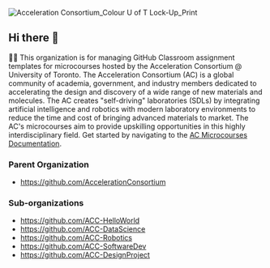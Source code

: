 ![Acceleration Consortium_Colour U of T Lock-Up_Print](https://github.com/AccelerationConsortium/.github/assets/45469701/3fd1e790-a511-4036-97a6-175408529c98)
## Hi there 👋

🙋‍♀️ This organization is for managing GitHub Classroom assignment templates for microcourses hosted by the Acceleration Consortium @ University of Toronto. The Acceleration Consortium (AC) is a global community of academia, government, and industry members dedicated to accelerating the design and discovery of a wide range of new materials and molecules. The AC creates "self-driving" laboratories (SDLs) by integrating artificial intelligence and robotics with modern laboratory environments to reduce the time and cost of bringing advanced materials to market. The AC's microcourses aim to provide upskilling opportunities in this highly interdisciplinary field. Get started by navigating to the [AC Microcourses Documentation](https://ac-microcourses.readthedocs.io/en/latest/).

### Parent Organization
- https://github.com/AccelerationConsortium

### Sub-organizations
- https://github.com/ACC-HelloWorld
- https://github.com/ACC-DataScience
- https://github.com/ACC-Robotics
- https://github.com/ACC-SoftwareDev
- https://github.com/ACC-DesignProject
<!--

**Here are some ideas to get you started:**

🙋‍♀️ A short introduction - what is your organization all about?
🌈 Contribution guidelines - how can the community get involved?
👩‍💻 Useful resources - where can the community find your docs? Is there anything else the community should know?
🍿 Fun facts - what does your team eat for breakfast?
🧙 Remember, you can do mighty things with the power of [Markdown](https://docs.github.com/github/writing-on-github/getting-started-with-writing-and-formatting-on-github/basic-writing-and-formatting-syntax)
-->
